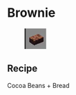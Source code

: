 # Brownie

<figure><img src="../../../.gitbook/assets/image (34).png" alt=""><figcaption></figcaption></figure>

## Recipe

Cocoa Beans + Bread
